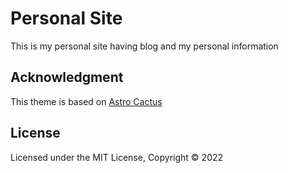 # Personal Site

This is my personal site having blog and my personal information

## Acknowledgment

This theme is based on [Astro Cactus](https://github.com/chrismwilliams/astro-theme-cactus)

## License

Licensed under the MIT License, Copyright © 2022
